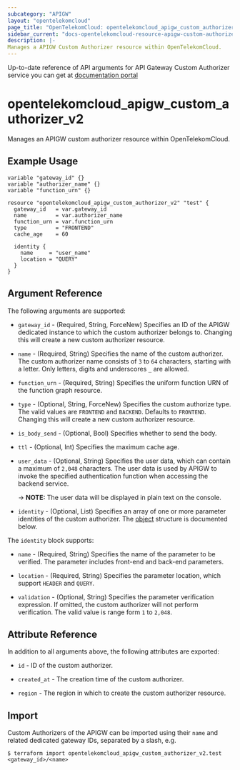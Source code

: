 ```yaml
---
subcategory: "APIGW"
layout: "opentelekomcloud"
page_title: "OpenTelekomCloud: opentelekomcloud_apigw_custom_authorizer_v2"
sidebar_current: "docs-opentelekomcloud-resource-apigw-custom-authorizer-v2"
description: |-
Manages a APIGW Custom Authorizer resource within OpenTelekomCloud.
---
```


Up-to-date reference of API arguments for API Gateway Custom Authorizer service you can get at
[documentation portal](https://docs.otc.t-systems.com/api-gateway/api-ref/dedicated_gateway_apis_v2/custom_authorizer_management/index.html)

# opentelekomcloud_apigw_custom_authorizer_v2

Manages an APIGW custom authorizer resource within OpenTelekomCloud.

## Example Usage

```hcl
variable "gateway_id" {}
variable "authorizer_name" {}
variable "function_urn" {}

resource "opentelekomcloud_apigw_custom_authorizer_v2" "test" {
  gateway_id   = var.gateway_id
  name         = var.authorizer_name
  function_urn = var.function_urn
  type         = "FRONTEND"
  cache_age    = 60

  identity {
    name     = "user_name"
    location = "QUERY"
  }
}
```

## Argument Reference

The following arguments are supported:

* `gateway_id` - (Required, String, ForceNew) Specifies an ID of the APIGW dedicated instance to which the
  custom authorizer belongs to.
  Changing this will create a new custom authorizer resource.

* `name` - (Required, String) Specifies the name of the custom authorizer.
  The custom authorizer name consists of `3` to `64` characters, starting with a letter.
  Only letters, digits and underscores `_` are allowed.

* `function_urn` - (Required, String) Specifies the uniform function URN of the function graph resource.

* `type` - (Optional, String, ForceNew) Specifies the custom authorize type.
  The valid values are `FRONTEND` and `BACKEND`. Defaults to `FRONTEND`.
  Changing this will create a new custom authorizer resource.

* `is_body_send` - (Optional, Bool) Specifies whether to send the body.

* `ttl` - (Optional, Int) Specifies the maximum cache age.

* `user_data` - (Optional, String) Specifies the user data, which can contain a maximum of `2,048` characters.
  The user data is used by APIGW to invoke the specified authentication function when accessing the backend service.

  -> **NOTE:** The user data will be displayed in plain text on the console.

* `identity` - (Optional, List) Specifies an array of one or more parameter identities of the custom authorizer.
  The [object](#authorizer_identity) structure is documented below.

<a name="authorizer_identity"></a>
The `identity` block supports:

* `name` - (Required, String) Specifies the name of the parameter to be verified.
  The parameter includes front-end and back-end parameters.

* `location` - (Required, String) Specifies the parameter location, which support `HEADER` and `QUERY`.

* `validation` - (Optional, String) Specifies the parameter verification expression.
  If omitted, the custom authorizer will not perform verification.
  The valid value is range form `1` to `2,048`.

## Attribute Reference

In addition to all arguments above, the following attributes are exported:

* `id` - ID of the custom authorizer.

* `created_at` - The creation time of the custom authorizer.

* `region` - The region in which to create the custom authorizer resource.

## Import

Custom Authorizers of the APIGW can be imported using their `name` and related dedicated gateway IDs, separated by a
slash, e.g.

```shell
$ terraform import opentelekomcloud_apigw_custom_authorizer_v2.test <gateway_id>/<name>
```
